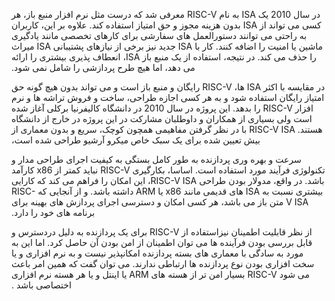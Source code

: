 ‫در سال 2010 یک ISA به نام RISC-V معرفی شد که درست مثل نرم افزار منبع باز، هر کسی می تواند از ISA بدون هزینه مجوز و حق امتیاز استفاده کند.
علاوه بر این، کاربران به راحتی می توانند دستورالعمل های سفارشی برای کارهای تخصصی مانند یادگیری ماشین یا امنیت را اضافه کنند. کار با ISA جدید نیز برخی از نیازهای پشتیبانی ISA میراث را حذف می کند. در نتیجه، استفاده از یک منبع باز ISA، انعطاف پذیری بیشتری را ارائه می دهد، اما هیچ طرح پردازشی را شامل نمی شود.

‫در مقایسه با اکثر ISA ها، RISC-V رایگان و منبع باز است و می تواند بدون هیچ گونه حق امتیاز رایگان استفاده شود و به هر کسی اجازه طراحی، ساخت و فروش تراشه ها و نرم افزار RISC-V را بدهد.‬
‫این پروژه در سال 2010 در دانشگاه کالیفرنیا برکلی آغاز شده است ولی بسیاری از همکاران و داوطلبان مشارکت در این پروژه در خارج از دانشگاه هستند.‬
‫RISC-V ISA با در نظر گرفتن مفاهیمی همچون کوچک، سریع و بدون معماری از بیش تعیین شده برای یک سبک خاص میکرو آرشیو طراحی شده است،‬

‫سرعت و بهره وری پردازنده به طور کامل بستگی به کیفیت اجرای طراحی مدار و تکنولوژی فرآیند مورد استفاده است.‬
‫اساسا، بکارگیری RISC-V نباید کمتر از x86 کارآمد باشد. در واقع، مدولار بودن طراحی RISC-V ISA، این امکان را فراهم می کند که کارایی بیشتری نسبت به ISA های قدیمی مانند x86 یا ARM داشته باشد. و از آنجایی که RISC-V ISA متن باز می باشد، هر کسی امکان و دسترسی اجرای پردازش های بهینه برای برنامه های خود را دارد.‬

‫از نظر قابلیت اطمینان نیزاستفاده از RISC-V برای یک پردازنده به دلیل دردسترس و قابل بررسی بودن فرآینده ها می توان اطمینان از امن بودن آن حاصل کرد.‬
‫اما این به مورد به سادگی با معماری های بسته پردازنده امکانپذیر نیست و به نرم افزاری و یا سخت افزاری بودن نوع پردازنده ها ارتباطی ندارند.‫
‫می توان گفت که همین امر باعث می شود RISC-V بسیار امن تر از هسته های ARM یا اینتل و یا هر هسته نرم افزاری اختصاصی باشد .‬
